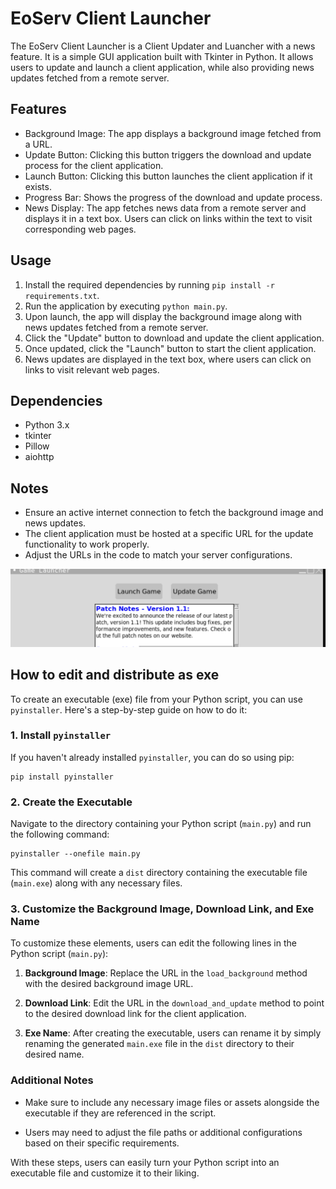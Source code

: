 # EoServ Client Launcher

The EoServ Client Launcher is a Client Updater and Luancher with a news feature. It is a simple GUI application built with Tkinter in Python. It allows users to update and launch a client application, while also providing news updates fetched from a remote server.

## Features

- Background Image: The app displays a background image fetched from a URL.
- Update Button: Clicking this button triggers the download and update process for the client application.
- Launch Button: Clicking this button launches the client application if it exists.
- Progress Bar: Shows the progress of the download and update process.
- News Display: The app fetches news data from a remote server and displays it in a text box. Users can click on links within the text to visit corresponding web pages.

## Usage

1. Install the required dependencies by running `pip install -r requirements.txt`.
2. Run the application by executing `python main.py`.
3. Upon launch, the app will display the background image along with news updates fetched from a remote server.
4. Click the "Update" button to download and update the client application.
5. Once updated, click the "Launch" button to start the client application.
6. News updates are displayed in the text box, where users can click on links to visit relevant web pages.

## Dependencies

- Python 3.x
- tkinter
- Pillow
- aiohttp

## Notes

- Ensure an active internet connection to fetch the background image and news updates.
- The client application must be hosted at a specific URL for the update functionality to work properly.
- Adjust the URLs in the code to match your server configurations.




![EOServLauncher](https://github.com/HelloByeLetsNot/EOServLauncher/blob/main/Updatedbuttons.png)



## How to edit and distribute as exe
To create an executable (exe) file from your Python script, you can use `pyinstaller`. Here's a step-by-step guide on how to do it:




### 1. Install `pyinstaller`

If you haven't already installed `pyinstaller`, you can do so using pip:

```
pip install pyinstaller
```

### 2. Create the Executable

Navigate to the directory containing your Python script (`main.py`) and run the following command:

```
pyinstaller --onefile main.py
```

This command will create a `dist` directory containing the executable file (`main.exe`) along with any necessary files.

### 3. Customize the Background Image, Download Link, and Exe Name

To customize these elements, users can edit the following lines in the Python script (`main.py`):

1. **Background Image**: Replace the URL in the `load_background` method with the desired background image URL.

2. **Download Link**: Edit the URL in the `download_and_update` method to point to the desired download link for the client application.

3. **Exe Name**: After creating the executable, users can rename it by simply renaming the generated `main.exe` file in the `dist` directory to their desired name.

### Additional Notes

- Make sure to include any necessary image files or assets alongside the executable if they are referenced in the script.

- Users may need to adjust the file paths or additional configurations based on their specific requirements.

With these steps, users can easily turn your Python script into an executable file and customize it to their liking.
